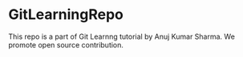 # GitLearningRepo
This repo is a part of Git Learnng tutorial by Anuj Kumar Sharma.
We promote open source contribution.
